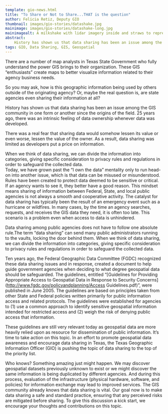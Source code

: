 ```yaml
---
template: gio-news.html
title: "To Share or Not to Share...THAT is the question"
author: Felicia Retiz, Deputy GIO
thumbnail: images/gio-stories/datashake.jpg
mainimage: images/gio-stories/datashake-long.jpg
mainimagealt: A milkshake with lidar imagery inside and straws to represent data sharing
abstract:
    History has shown us that data sharing has been an issue among the GIS community in one form or another since the origins of the field. 
tags: GIO, Data Sharing, GIS, Geospatial
---
```


There are a number of map analysts in Texas State Government who fully understand the power GIS brings to their organization. These GIS “enthusiasts” create maps to better visualize information related to their agency business needs.</p>

So you may ask, how is this geographic information being used by others outside of the originating agency? Or, maybe the real question is, are state agencies even sharing their information at all?

History has shown us that data sharing has been an issue among the GIS community in one form or another since the origins of the field. 25 years ago, there was an intrinsic feeling of data ownership whenever data was developed.

There was a real fear that sharing data would somehow lessen its value or even worse, lessen the value of the owner. As a result, data sharing was limited as developers put a price on information.

<p><div class="pull-quote right" title="A pull quote">When we think of data sharing, we can divide the information into categories, giving specific consideration to privacy rules and regulations in order to safeguard the collected data.</div>Today, we have grown past the “I own the data” mentality only to run head-on into another issue, which is that data can be misused or misunderstood.  Rules have been created to protect data deemed to be sensitive or critical.  If an agency wants to see it, they better have a good reason. This mindset means sharing of information between Federal, State, and local public agencies is not always a smooth and cooperative activity. The catalyst for data sharing has typically been the result of an emergency event such as a hurricane or wildfires. In many cases, by the time an agency searches, requests, and receives the GIS data they need, it is often too late. This scenario is a problem even when access to data is unhindered.</p>

Data sharing among public agencies does not have to follow one absolute rule.The term “data sharing” can send many public administrators running to the vaults, locking the door behind them. When we think of data sharing, we can divide the information into categories, giving specific consideration to privacy rules and regulations in order to safeguard the collected data.

Ten years ago, the Federal Geographic Data Committee (FGDC) recognized these data sharing issues and in response, created a document to help guide government agencies when deciding to what degree geospatial data should be safeguarded. The guidelines, entitled “[Guidelines for Providing Appropriate Access to Geospatial Data in Response to Security Concerns](http://www.fgdc.gov/policyandplanning/Access Guidelines.pdf)”, were published in June 2005. The guidelines are based on principles taken from other State and Federal policies written primarily for public information access and related protocols. The guidelines were established for agencies to (1) use a common approach to identify sensitive geospatial information intended for restricted access and (2) weigh the risk of denying public access that information.

These guidelines are still very relevant today as geospatial data are more heavily relied upon as resource for dissemination of public information. It’s time to take action on this topic. In an effort to promote geospatial data awareness and encourage data sharing in Texas, the Texas Geographic Information Officer (GIO) is pushing the topic of data sharing to the top of the priority list.

Who knows?  Something amazing just might happen. We may discover geospatial datasets previously unknown to exist or we might discover the same information is being duplicated by different agencies. And during this process, evaluation of the infrastructure (physical hardware, software, and policies) for information exchange may lead to improved services. The GIS community already knows that data sharing is vital. Our goal now is to make data sharing a safe and standard practice, ensuring that any perceived risks are mitigated before sharing. To give this discussion a kick start, we encourage your thoughts and contributions on this topic.
